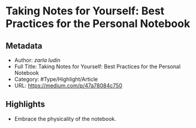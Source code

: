 # Taking Notes for Yourself: Best Practices for the Personal Notebook

## Metadata

* Author: *zarla ludin*
* Full Title: Taking Notes for Yourself: Best Practices for the Personal Notebook
* Category: #Type/Highlight/Article
* URL: https://medium.com/p/47a78084c750

## Highlights

* Embrace the physicality of the notebook.

